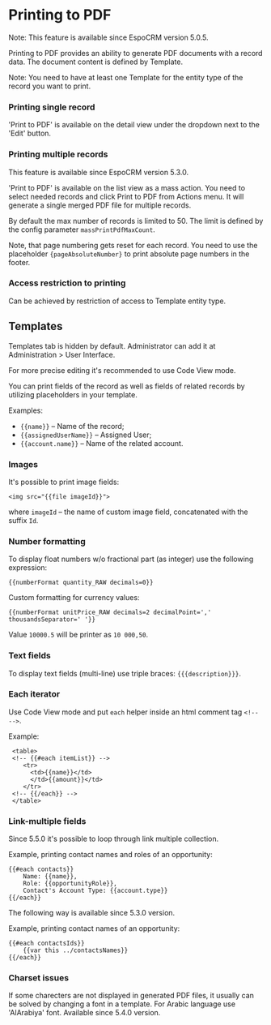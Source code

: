 # Printing to PDF

Note: This feature is available since EspoCRM version 5.0.5.

Printing to PDF provides an ability to generate PDF documents with a record data. The document content is defined by Template.

Note: You need to have at least one Template for the entity type of the record you want to print.

### Printing single record

'Print to PDF' is available on the detail view under the dropdown next to the 'Edit' button.

### Printing multiple records

This feature is available since EspoCRM version 5.3.0.

'Print to PDF' is available on the list view as a mass action. You need to select needed records and click Print to PDF from Actions menu. It will generate a single merged PDF file for multiple records.

By default the max number of records is limited to 50. The limit is defined by the config parameter `massPrintPdfMaxCount`.

Note, that page numbering gets reset for each record. You need to use the placeholder `{pageAbsoluteNumber}` to print absolute page numbers in the footer.

### Access restriction to printing

Can be achieved by restriction of access to Template entity type.

## Templates

Templates tab is hidden by default. Administrator can add it at Administration > User Interface.

For more precise editing it's recommended to use Code View mode.

You can print fields of the record as well as fields of related records by utilizing placeholders in your template.

Examples: 

* `{{name}}` – Name of the record;
* `{{assignedUserName}}` – Assigned User;
* `{{account.name}}` – Name of the related account.

### Images

It's possible to print image fields:
```
<img src="{{file imageId}}">
```

where `imageId` – the name of custom image field, concatenated with the suffix `Id`.

### Number formatting

To display float numbers w/o fractional part (as integer) use the following expression:
```
{{numberFormat quantity_RAW decimals=0}}
```

Custom formatting for currency values:
```
{{numberFormat unitPrice_RAW decimals=2 decimalPoint=',' thousandsSeparator=' '}}
```

Value `10000.5` will be printer as `10 000,50`.

### Text fields

To display text fields (multi-line) use triple braces: ```{{{description}}}```.

### Each iterator

Use Code View mode and put `each` helper inside an html comment tag `<!--  -->`.

Example:
```
 <table>
 <!-- {{#each itemList}} -->
    <tr>
      <td>{{name}}</td>
      </td>{{amount}}</td>
    </tr>
 <!-- {{/each}} --> 
 </table>
```

### Link-multiple fields

Since 5.5.0 it's possible to loop through link multiple collection.

Example, printing contact names and roles of an opportunity:

```
{{#each contacts}}
    Name: {{name}},
    Role: {{opportunityRole}},
    Contact's Account Type: {{account.type}}
{{/each}}
```

The following way is available since 5.3.0 version.

Example, printing contact names of an opportunity:
```
{{#each contactsIds}}
    {{var this ../contactsNames}}
{{/each}}
```

### Charset issues

If some charecters are not displayed in generated PDF files, it usually can be solved by changing a font in a template. For Arabic language use 'AlArabiya' font. Available since 5.4.0 version. 
